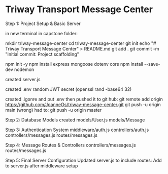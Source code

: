 # Triway Transport Message Center


Step 1: Project Setup & Basic Server

in new terminal in capstone folder:

mkdir triway-message-center
cd triway-message-center
git init
echo "# Triway Transport Message Center" > README.md
git add .
git commit -m "Initial commit: Project scaffolding"

npm init -y
npm install express mongoose dotenv cors
npm install --save-dev nodemon

created server.js

created .env 
random JWT secret (openssl rand -base64 32)

created .igonre and put .env
then pushed it to git hub:
git remote add origin https://github.com/JoanneOs/triway-message-center.git
git push -u origin main (wrong) 
had to: git push -u origin master


Step 2: Database Models
created models/User.js
models/Message

Step 3: Authentication System
middleware/auth.js
controllers/auth.js
controllers/messages.js
routes/messages.js

Step 4: Message Routes & Controllers
controllers/messages.js
routes/messages.js

Step 5: Final Server Configuration
Updated server.js to include routes:
Add to server.js after middleware setup

